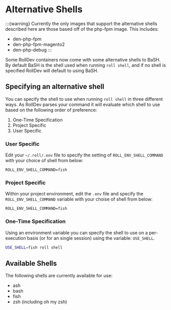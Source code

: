 # Alternative Shells

:::{warning}
Currently the only images that support the alternative shells described here
are those based off of the php-fpm image. This includes:

 - den-php-fpm
 - den-php-fpm-magento2
 - den-php-debug
:::

Some RollDev containers now come with some alternative shells to BaSH. By default
BaSH is the shell used when running `roll shell`, and if no shell is specified
RollDev will default to using BaSH.

## Specifying an alternative shell

You can specify the shell to use when running `roll shell` in three different
ways. As RollDev parses your command it will evaluate which shell to use based on
the following order of preference:

 1. One-Time Specification
 2. Project Specific
 3. User Specific

### User Specific

Edit your `~/.roll/.env` file to specify the setting of
`ROLL_ENV_SHELL_COMMAND` with your choice of shell from below:

```
ROLL_ENV_SHELL_COMMAND=fish
```

### Project Specific

Within your project environment, edit the `.env` file and specify the
`ROLL_ENV_SHELL_COMMAND` variable with your choise of shell from below:

```
ROLL_ENV_SHELL_COMMAND=fish
```

### One-Time Specification

Using an environment variable you can specify the shell to use on a
per-execution basis (or for an single session) using the variable: `USE_SHELL`.

```bash
USE_SHELL=fish roll shell
```

## Available Shells

The following shells are currently available for use:

 - ash
 - bash
 - fish
 - zsh (including oh my zsh)